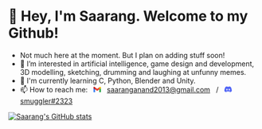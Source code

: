 # 👋 Hey, I'm Saarang. Welcome to my Github!
- Not much here at the moment. But I plan on adding stuff soon!
- 👀 I’m interested in artificial intelligence, game design and development, 3D modelling, sketching, drumming and laughing at unfunny memes.
- 📖 I'm currently learning C, Python, Blender and Unity.
- 📫 How to reach me: &nbsp; <img src="Gmail_Logo_512px.png" width="15" > &nbsp; saaranganand2013@gmail.com &nbsp; / &nbsp; <img src="Discord-Logo.png" width="15" > &nbsp; [smuggler#2323](discordapp.com/users/359985187582378004)

[![Saarang's GitHub stats](https://github-readme-stats.vercel.app/api?username=saaranganand&theme=tokyonight)](https://github.com/anuraghazra/github-readme-stats)

<!---
saaranganand/saaranganand is a ✨ special ✨ repository because its `README.md` (this file) appears on your GitHub profile.
You can click the Preview link to take a look at your changes.
--->
